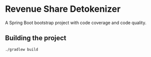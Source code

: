 # Revenue Share Detokenizer
A Spring Boot bootstrap project with code coverage and code quality.

## Building the project

```
./gradlew build
```
